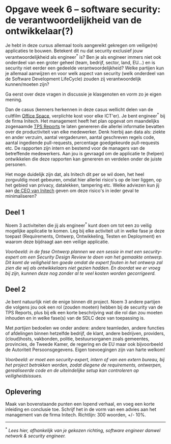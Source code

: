 # Opgave week 6 – software security: de verantwoordelijkheid van de ontwikkelaar(?)
 
Je hebt in deze cursus allemaal tools aangereikt gekregen om veilige(re) applicaties te bouwen. Betekent dit nu dat security exclusief jouw verantwoordelijkheid als engineer<sup>*</sup> is? Ben je als engineer immers niet ook onderdeel van een groter geheel (team, bedrijf, sector, land, EU...) en is security niet eerder een gedeelde verantwoordelijkheid? Welke partijen kun je allemaal aanwijzen en voor welk aspect van security (welk onderdeel van de Software Development LifeCycle) zouden zij verantwoordelijk kunnen/moeten zijn?

Ga eerst over deze vragen in discussie je klasgenoten en vorm zo je eigen mening.

Dan de casus (kenners herkennen in deze casus wellicht delen van de cultfilm [Office Space](https://www.imdb.com/title/tt0151804/), verplichte kost voor elke ICT'er). Je bent engineer<sup>*</sup> bij de firma Initech. Het management heeft het plan opgevat om maandelijks zogenaamde [TPS Reports](https://en.wikipedia.org/wiki/TPS_report#Office_Space) te laten genereren die allerlei informatie bevatten over de productiviteit van elke medewerker. Denk hierbij aan data als: ziekte en ander verzuim, aantal vergaderuren, aantal geschreven regels code, aantal ingediende pull-requests, percentage goedgekeurde pull-requests etc. De rapporten zijn intern en bestemd voor de managers van de betreffende medewerkers. Aan jou is gevraagd om de applicatie te (helpen) ontwikkelen die deze rapporten kan genereren en verdelen onder de juiste personen.

Het moge duidelijk zijn dat, als Initech dit per se wil doen, het heel zorgvuldig moet gebeuren, omdat hier allerlei risico's op de loer liggen, op het gebied van privacy, datalekken, tampering etc. Welke adviezen kun jij aan [de CEO van Initech](https://en.wikipedia.org/wiki/Bill_Lumbergh) geven om deze risico's in ieder geval te minimaliseren?

## Deel 1

Noem 3 activiteiten die jij als engineer<sup>*</sup> kunt doen om tot een zo veilig mogelijke applicatie te komen. Leg bij elke activiteit uit in welke fase je deze toepast (Requirements, Ontwerp, Ontwikkeling, Testen en Deployment) en waarom deze bijdraagt aan een veilige applicatie.

_Voorbeeld: in de fase Ontwerp plannen we een sessie in met een security-expert om een Security Design Review te doen van het gemaakte ontwerp. Dit komt de veiligheid ten goede omdat de expert fouten in het ontwerp zal zien die wij als ontwikkelaars niet gezien hadden. En doordat we er vroeg bij zijn, kunnen deze nog zonder al te veel kosten worden gecorrigeerd._

## Deel 2

Je bent natuurlijk niet de enige binnen dit project. Noem 3 andere partijen die volgens jou ook een rol (zouden moeten) hebben bij de security van de TPS Reports, plus bij elk een korte beschrijving wat die rol dan zou moeten inhouden en in welke fase(s) van de SDLC deze van toepassing is.

Met _partijen_ bedoelen we onder andere: andere teamleden, andere functies of afdelingen binnen hetzelfde bedrijf, de klant, andere bedrijven, providers, (cloud)hosts, vakbonden, politie, bestuursorganen zoals gemeentes, provincies, de Tweede Kamer, de regering en de EU maar ook bijvoorbeeld de Autoriteit Persoonsgegevens. Eigen toevoegingen zijn van harte welkom!

_Voorbeeld: er moet een security-expert, intern of van een extern bureau, bij het project betrokken worden, zodat diegene de requirements, ontwerpen, gerealiseerde code en de uiteindelijke setup kan controleren op veiligheidsissues._

## Oplevering

Maak van bovenstaande punten een lopend verhaal, en voeg een korte inleiding en conclusie toe. Schrijf het in de vorm van een advies aan het management van de firma Initech. Richtlijn: 300 woorden, +/- 10%.

-----
<sup>*</sup> _Lees hier, afhankelijk van je gekozen richting, software engineer danwel network & security engineer._
